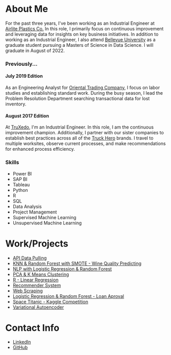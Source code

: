 # About Me

For the past three years, I've been working as an Industrial Engineer at [Airlite Plastics Co.](https://www.airliteplastics.com) In this role, I primarily focus on continuous improvement and leveraging data for insights on key business initiatives. In addition to working as an Industrial Engineer, I also attend [Bellevue University](https://www.bellevue.edu/) as a graduate student pursuing a Masters of Science in Data Science. I will graduate in August of 2022. 

### Previously...

#### July 2019 Edition
As an Engineering Analyst for [Oriental Trading Company](https://www.orientaltrading.com/), I focus on labor studies and establishing standard work. During the busy season, I lead the Problem Resolution Department searching transactional data for lost inventory. 

#### August 2017 Edition
At [TruXedo](https://truxedo.com/), I'm an Industrial Engineer. In this role, I am the continuous improvement champion. Additionally, I partner with our sister companies to establish best practices across all of the [Truck Hero](https://truck-hero.com/) brands. I travel to multiple worksites, observe current processes, and make recommendations for enhanced process efficiency.

### Skills
* Power BI
* SAP BI
* Tableau
* Python
* R
* SQL
* Data Analysis
* Project Management
* Supervised Machine Learning 
* Unsupervised Machine Learning


# Work/Projects
* [API Data Pulling](https://github.com/hwittlieff/hwittlieff.github.io/tree/main/API%20Data%20Pulling)
* [KNN & Random Forest with SMOTE - Wine Quality Predicting](https://github.com/hwittlieff/hwittlieff.github.io/tree/main/KNN%20%26%20Random%20Forest%20with%20SMOTE%20-%20Wine%20Quality%20Predicting)
* [NLP with Logistic Regression & Random Forest](https://github.com/hwittlieff/hwittlieff.github.io/tree/main/NLP%20with%20Logistic%20Regression%20%26%20Random%20Forest)
* [PCA & K Means Clustering](https://github.com/hwittlieff/hwittlieff.github.io/tree/main/PCA%20%26%20K%20Means%20Clustering)
* [R - Linear Regression](https://github.com/hwittlieff/hwittlieff.github.io/tree/main/R%20-%20Linear%20Regression)
* [Recommender System](https://github.com/hwittlieff/hwittlieff.github.io/tree/main/Recommender%20System)
* [Web Scraping](https://github.com/hwittlieff/hwittlieff.github.io/tree/main/Web%20Scraping)
* [Logistic Regression & Random Forest - Loan Aproval](https://github.com/hwittlieff/hwittlieff.github.io/tree/main/Logistic%20Regression%20%26%20Random%20Forest%20-%20Loan%20Approval)
* [Space Titanic - Kaggle Competition](https://github.com/hwittlieff/hwittlieff.github.io/tree/main/Space%20Titanic%20-%20Kaggle%20Competition)
* [Variational Autoencoder](https://github.com/hwittlieff/hwittlieff.github.io/tree/main/Variational%20Autoencoder)


# Contact Info

* [LinkedIn](https://www.linkedin.com/in/harlanw)
* [GitHub](https://github.com/hwittlieff)
